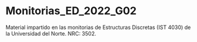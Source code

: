 # Monitorias_ED_2022_G02
Material impartido en las monitorias de Estructuras Discretas (IST 4030) de la Universidad del Norte. NRC: 3502.

